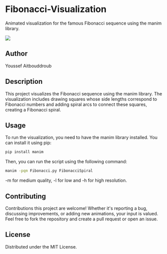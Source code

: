 # Fibonacci-Visualization

Animated visualization for the famous Fibonacci sequence using the manim library.

![](https://github.com/user-attachments/assets/1244a66a-7b26-4e15-b4f3-dfe1184bf1b0)

## Author
Youssef Aitbouddroub

## Description
This project visualizes the Fibonacci sequence using the manim library. The visualization includes drawing squares whose side lengths correspond to Fibonacci numbers and adding spiral arcs to connect these squares, creating a Fibonacci spiral.

## Usage
To run the visualization, you need to have the manim library installed. You can install it using pip:
```sh
pip install manim
```

Then, you can run the script using the following command:
```sh
manim -pqm Fibonacci.py FibonacciSpiral
```
-m for medium quality, -l for low and -h for high resolution.
## Contributing
Contributions this project are welcome! Whether it's reporting a bug, discussing improvements, or adding new animations, your input is valued. Feel free to fork the repository and create a pull request or open an issue.

## License
Distributed under the MIT License.
